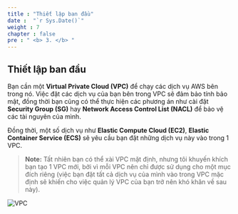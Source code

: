 ```yaml
---
title : "Thiết lập ban đầu"
date :  "`r Sys.Date()`" 
weight : 7 
chapter : false
pre : " <b> 3. </b> "
---
```


## Thiết lập ban đầu

Bạn cần một **Virtual Private Cloud (VPC)** để chạy các dịch vụ AWS bên trong nó. Việc đặt các dịch vụ của bạn bên trong VPC sẽ đảm bảo tính bảo mật, đồng thời bạn cũng có thể thực hiện các phương án như cài đặt **Security Group (SG)** hay **Network Access Control List (NACL)** để bảo vệ các tài nguyên của mình.

Đồng thời, một số dịch vụ như **Elastic Compute Cloud (EC2)**, **Elastic Container Service (ECS)** sẽ yêu cầu bạn đặt những dịch vụ này vào trong 1 VPC. 

> **Note:** Tất nhiên bạn có thể xài VPC mặt định, nhưng tôi khuyến khích bạn tạo 1 VPC mới, bởi vì mỗi VPC nên chỉ được sử dụng cho một mục đích riêng (việc bạn đặt tất cả dịch vụ của mình vào trong VPC mặc định sẽ khiến cho việc quản lý VPC của bạn trở nên khó khăn về sau này).

![VPC](../images/aws/VPC.png)